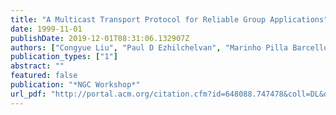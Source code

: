```yaml
---
title: "A Multicast Transport Protocol for Reliable Group Applications"
date: 1999-11-01
publishDate: 2019-12-01T08:31:06.132907Z
authors: ["Congyue Liu", "Paul D Ezhilchelvan", "Marinho Pilla Barcellos"]
publication_types: ["1"]
abstract: ""
featured: false
publication: "*NGC Workshop*"
url_pdf: "http://portal.acm.org/citation.cfm?id=648088.747478&coll=DL&dl=GUIDE&CFID=14775519&CFTOKEN=75724076 papers3://publication/uuid/92D31718-9200-476B-9E87-A57713E8D1D3"
---
```


